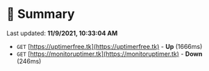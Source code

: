 # 📖 Summary
Last updated: **11/9/2021, 10:33:04 AM**

- `GET` [https://uptimerfree.tk](https://uptimerfree.tk) - **Up** (1666ms)
- `GET` [https://monitoruptimer.tk](https://monitoruptimer.tk) - **Down** (246ms)
